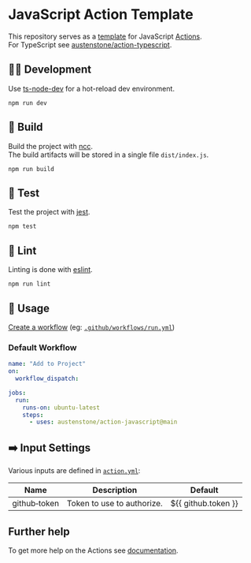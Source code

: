 # JavaScript Action Template

This repository serves as a [template](https://docs.github.com/en/repositories/creating-and-managing-repositories/creating-a-repository-from-a-template) for JavaScript [Actions](https://docs.github.com/en/actions).
<br>For TypeScript see [austenstone/action-typescript](https://github.com/austenstone/action-typescript).

## 🧑‍💻 Development
Use [ts-node-dev](https://github.com/wclr/ts-node-dev) for a hot-reload dev environment.
```
npm run dev
```

## 🔨 Build
Build the project with [ncc](https://github.com/vercel/ncc).<br>The build artifacts will be stored in a single file `dist/index.js`.
```
npm run build
```

## 🧪 Test
Test the project with  [jest](https://github.com/facebook/jest).
```
npm test
```

## 🧹 Lint
Linting is done with [eslint](https://github.com/eslint/eslint).
```
npm run lint
```

## 🏃 Usage
[Create a workflow](https://help.github.com/en/articles/configuring-a-workflow#creating-a-workflow-file) (eg: [`.github/workflows/run.yml`](.github/workflows/usage.yaml))

### Default Workflow
```yml
name: "Add to Project"
on:
  workflow_dispatch:

jobs:
  run:
    runs-on: ubuntu-latest
    steps:
      - uses: austenstone/action-javascript@main
```

## ➡️ Input Settings
Various inputs are defined in [`action.yml`](action.yml):

| Name | Description | Default |
| --- | - | - |
| github&#x2011;token | Token to use to authorize. | ${{&nbsp;github.token&nbsp;}} |

## Further help
To get more help on the Actions see [documentation](https://docs.github.com/en/actions).
